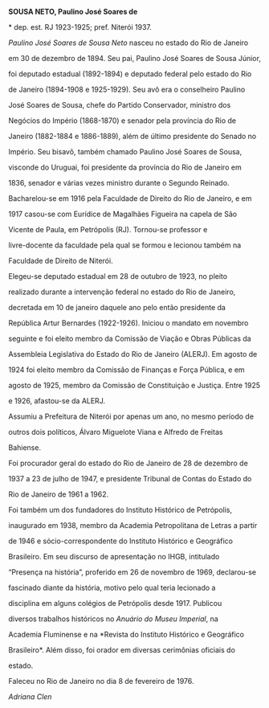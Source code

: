 **SOUSA NETO, Paulino José Soares de**



\* dep. est. RJ 1923-1925; pref. Niterói 1937.



*Paulino José Soares de Sousa Neto* nasceu no estado do Rio de Janeiro

em 30 de dezembro de 1894. Seu pai, Paulino José Soares de Sousa Júnior,

foi deputado estadual (1892-1894) e deputado federal pelo estado do Rio

de Janeiro (1894-1908 e 1925-1929). Seu avô era o conselheiro Paulino

José Soares de Sousa, chefe do Partido Conservador, ministro dos

Negócios do Império (1868-1870) e senador pela província do Rio de

Janeiro (1882-1884 e 1886-1889), além de último presidente do Senado no

Império. Seu bisavô, também chamado Paulino José Soares de Sousa,

visconde do Uruguai, foi presidente da província do Rio de Janeiro em

1836, senador e várias vezes ministro durante o Segundo Reinado.



Bacharelou-se em 1916 pela Faculdade de Direito do Rio de Janeiro, e em

1917 casou-se com Eurídice de Magalhães Figueira na capela de São

Vicente de Paula, em Petrópolis (RJ). Tornou-se professor e

livre-docente da faculdade pela qual se formou e lecionou também na

Faculdade de Direito de Niterói.



Elegeu-se deputado estadual em 28 de outubro de 1923, no pleito

realizado durante a intervenção federal no estado do Rio de Janeiro,

decretada em 10 de janeiro daquele ano pelo então presidente da

República Artur Bernardes (1922-1926). Iniciou o mandato em novembro

seguinte e foi eleito membro da Comissão de Viação e Obras Públicas da

Assembleia Legislativa do Estado do Rio de Janeiro (ALERJ). Em agosto de

1924 foi eleito membro da Comissão de Finanças e Força Pública, e em

agosto de 1925, membro da Comissão de Constituição e Justiça. Entre 1925

e 1926, afastou-se da ALERJ.



Assumiu a Prefeitura de Niterói por apenas um ano, no mesmo período de

outros dois políticos, Álvaro Miguelote Viana e Alfredo de Freitas

Bahiense.



Foi procurador geral do estado do Rio de Janeiro de 28 de dezembro de

1937 a 23 de julho de 1947, e presidente Tribunal de Contas do Estado do

Rio de Janeiro de 1961 a 1962.



Foi também um dos fundadores do Instituto Histórico de Petrópolis,

inaugurado em 1938, membro da Academia Petropolitana de Letras a partir

de 1946 e sócio-correspondente do Instituto Histórico e Geográfico

Brasileiro. Em seu discurso de apresentação no IHGB, intitulado

“Presença na história”, proferido em 26 de novembro de 1969, declarou-se

fascinado diante da história, motivo pelo qual teria lecionado a

disciplina em alguns colégios de Petrópolis desde 1917. Publicou

diversos trabalhos históricos no *Anuário do Museu Imperial*, na

Academia Fluminense e na *Revista do Instituto Histórico e Geográfico

Brasileiro*. Além disso, foi orador em diversas cerimônias oficiais do

estado.



Faleceu no Rio de Janeiro no dia 8 de fevereiro de 1976.



*Adriana Clen*



